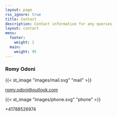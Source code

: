 ```yaml
---
layout: page
rss_ignore: true
title: Contact
description: Contact information for any queries
layout: contact
menu:
  footer:
    weight: 1
  main:
    weight: 95
---
```


### Romy Odoni

{{< st_image "images/mail.svg" "mail" >}}

[romy.odoni@outlook.com](mailto:romy.odoni@outlook.com)

{{< st_image "images/phone.svg" "phone" >}}

+41788526974